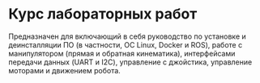 # Курс лабораторных работ
Предназначен для 
включающий в себя руководство по установке и деинсталляции ПО (в частности, ОС Linux, Docker и ROS), работе с манипулятором (прямая и обратная кинематика), интерфейсами передачи данных (UART и I2C), управление с джойстика, управление моторами и движением робота.